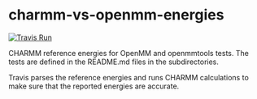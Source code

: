 # charmm-vs-openmm-energies

[![Travis Run](https://travis-ci.com/olllom/charmm-vs-openmm-energies.svg)](https://travis-ci.com/olllom/charmm-vs-openmm-energies)

CHARMM reference energies for OpenMM and openmmtools tests.
The tests are defined in the README.md files in the subdirectories.

Travis parses the reference energies and runs CHARMM calculations
to make sure that the reported energies are accurate.
